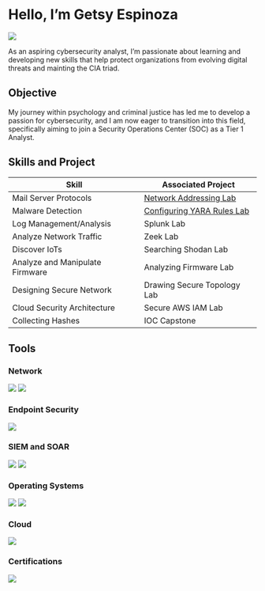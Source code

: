# Hello, I’m Getsy Espinoza
<a href="www.linkedin.com/in/getsyespinoza"> <a href="www.linkedin.com/in/getsyespinoza"><img src="https://img.shields.io/badge/-LinkedIn-0072b1?&style=for-the-badge&logo=linkedin&logoColor=white" /></a>
 

As an aspiring cybersecurity analyst, I’m passionate about learning and developing new skills that help protect organizations from evolving digital threats and mainting the CIA triad.

## Objective

My journey within psychology and criminal justice has led me to develop a passion for cybersecurity, and I am now eager to transition into this field, specifically aiming to join a Security Operations Center (SOC) as a Tier 1 Analyst.

## Skills and Project

| Skill                                         | Associated Project         |
|-----------------------------------------------|----------------------------|
| Mail Server Protocols                         | <a href="https://github.com/GetsyEspinoza/Network-Address-"> Network Addressing Lab</a>|
| Malware Detection                             | <a href= "https://github.com/GetsyEspinoza/YARA-Rules/tree/main"> Configuring YARA Rules Lab</a>|
| Log Management/Analysis                       | Splunk Lab |
| Analyze Network Traffic                       | Zeek Lab |
| Discover IoTs                                 | Searching Shodan Lab|
| Analyze and Manipulate Firmware               | Analyzing Firmware Lab|
| Designing Secure Network                      | Drawing Secure Topology Lab |
| Cloud Security Architecture                   | Secure AWS IAM Lab|
| Collecting Hashes                             | IOC Capstone |
 



## Tools

### Network
<div>
    <img src="https://img.shields.io/badge/-Wireshark-1679A7?&style=for-the-badge&logo=Wireshark&logoColor=white" />
    <img src="https://img.shields.io/badge/-Zeek-777BB4?&style=for-the-badge&logo=Zeek&logoColor=white" />
</div>
    
  
  ### Endpoint Security
  <div>
    <img src="https://img.shields.io/badge/-YARA-777BB4?&style=for-the-badge&logo=YARA&logoColor=white" />
  </div>
  


### SIEM and SOAR
<div>
  <img src="https://img.shields.io/badge/-Splunk-000000?&style=for-the-badge&logo=Splunk&logoColor=white" />
<img src="https://img.shields.io/badge/-Shodan-777BB4?&style=for-the-badge&logo=Shodan&logoColor=white" />
</div>


### Operating Systems
<div>
  <img src="https://img.shields.io/badge/-Linux-FCC624?&style=for-the-badge&logo=Linux&logoColor=black" />
<img src="https://img.shields.io/badge/-Windows-0078D6?&style=for-the-badge&logo=Windows&logoColor=white" />
</div>

### Cloud
<div>
 <img src="https://img.shields.io/badge/-AWS-232F3E?&style=for-the-badge&logo=Amazon%20AWS&logoColor=white" />
</div>

### Certifications
<div>
  <img src="https://img.shields.io/badge/-ISC2%20CC-007C42?&style=for-the-badge&logo=ISC2&logoColor=white" />
</div>


<!---
GetsyEspinoza/GetsyEspinoza is a ✨ special ✨ repository because its `README.md` (this file) appears on your GitHub profile.
You can click the Preview link to take a look at your changes.
--->
